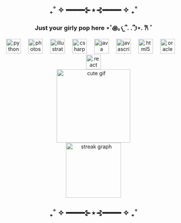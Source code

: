 
<h2 align="center">₊˚ ✧ ━━━━⊱⋆⊰━━━━ ✧ ₊˚</h2>

<h3 align="center">Just your girly pop here ⋆˚꩜｡𐔌՞. .՞𐦯⋆. 𐙚 ˚</h3>

<div align="center">
  <img src="https://skillicons.dev/icons?i=py" height="40" alt="python logo" />
  <img width="12" />
  <img src="https://cdn.jsdelivr.net/gh/devicons/devicon/icons/photoshop/photoshop-plain.svg" height="40" alt="photoshop logo" />
  <img width="12" />
  <img src="https://cdn.jsdelivr.net/gh/devicons/devicon/icons/illustrator/illustrator-plain.svg" height="40" alt="illustrator logo" />
  <img width="12" />
  <img src="https://cdn.jsdelivr.net/gh/devicons/devicon/icons/csharp/csharp-original.svg" height="40" alt="csharp logo" />
  <img width="12" />
  <img src="https://cdn.jsdelivr.net/gh/devicons/devicon/icons/java/java-original.svg" height="40" alt="java logo" />
  <img width="12" />
  <img src="https://cdn.jsdelivr.net/gh/devicons/devicon/icons/javascript/javascript-original.svg" height="40" alt="javascript logo" />
  <img width="12" />
  <img src="https://cdn.jsdelivr.net/gh/devicons/devicon/icons/html5/html5-original.svg" height="40" alt="html5 logo" />
  <img width="12" />
  <img src="https://cdn.jsdelivr.net/gh/devicons/devicon/icons/oracle/oracle-original.svg" height="40" alt="oracle logo" />
  <img width="12" />
  <img src="https://cdn.jsdelivr.net/gh/devicons/devicon/icons/react/react-original.svg" height="40" alt="react logo" />
</div>

<div align="center">
  <img src="https://media4.giphy.com/media/v1.Y2lkPTc5MGI3NjExaXVxcjM1b2Z5eHd4aWRybm84dndpMWN0bHVheGFscnh1dGc4bjFqOCZlcD12MV9pbnRlcm5hbF9naWZfYnlfaWQmY3Q9Zw/kLZdzioXwDJfwY7X5Z/giphy.gif" height="200" alt="cute gif" />
</div>

<div align="center">
  <img src="https://streak-stats.demolab.com?user=qretzuisx&locale=en&mode=daily&theme=dracula&hide_border=false&border_radius=5&order=3" height="150" alt="streak graph" />
 

<br clear="both">
<h2 align="center">₊˚ ✧ ━━━━⊱⋆⊰━━━━ ✧ ₊˚</h2>
